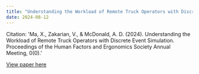 ```yaml
---
title: "Understanding the Workload of Remote Truck Operators with Discrete Event Simulation"
date: 2024-08-12
---
```

Citation: 'Ma, X., Zakarian, V., & McDonald, A. D. (2024). Understanding the Workload of Remote Truck Operators with Discrete Event Simulation. Proceedings of the Human Factors and Ergonomics Society Annual Meeting, 0(0).'

[View paper here](https://doi.org/10.1177/10711813241262989)
